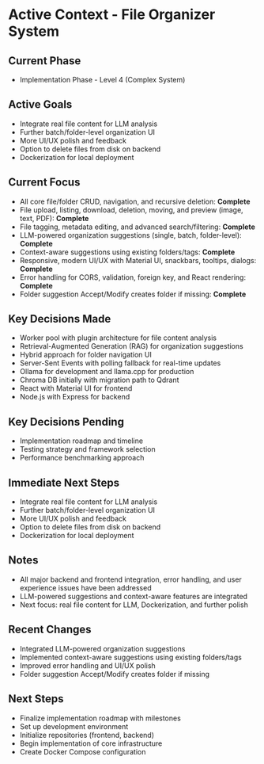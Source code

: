 # Active Context - File Organizer System

## Current Phase
- Implementation Phase - Level 4 (Complex System)

## Active Goals
- Integrate real file content for LLM analysis
- Further batch/folder-level organization UI
- More UI/UX polish and feedback
- Option to delete files from disk on backend
- Dockerization for local deployment

## Current Focus
- All core file/folder CRUD, navigation, and recursive deletion: **Complete**
- File upload, listing, download, deletion, moving, and preview (image, text, PDF): **Complete**
- File tagging, metadata editing, and advanced search/filtering: **Complete**
- LLM-powered organization suggestions (single, batch, folder-level): **Complete**
- Context-aware suggestions using existing folders/tags: **Complete**
- Responsive, modern UI/UX with Material UI, snackbars, tooltips, dialogs: **Complete**
- Error handling for CORS, validation, foreign key, and React rendering: **Complete**
- Folder suggestion Accept/Modify creates folder if missing: **Complete**

## Key Decisions Made
- Worker pool with plugin architecture for file content analysis
- Retrieval-Augmented Generation (RAG) for organization suggestions
- Hybrid approach for folder navigation UI
- Server-Sent Events with polling fallback for real-time updates
- Ollama for development and llama.cpp for production
- Chroma DB initially with migration path to Qdrant
- React with Material UI for frontend
- Node.js with Express for backend

## Key Decisions Pending
- Implementation roadmap and timeline
- Testing strategy and framework selection
- Performance benchmarking approach

## Immediate Next Steps
- Integrate real file content for LLM analysis
- Further batch/folder-level organization UI
- More UI/UX polish and feedback
- Option to delete files from disk on backend
- Dockerization for local deployment

## Notes
- All major backend and frontend integration, error handling, and user experience issues have been addressed
- LLM-powered suggestions and context-aware features are integrated
- Next focus: real file content for LLM, Dockerization, and further polish

## Recent Changes
- Integrated LLM-powered organization suggestions
- Implemented context-aware suggestions using existing folders/tags
- Improved error handling and UI/UX polish
- Folder suggestion Accept/Modify creates folder if missing

## Next Steps
- Finalize implementation roadmap with milestones
- Set up development environment
- Initialize repositories (frontend, backend)
- Begin implementation of core infrastructure
- Create Docker Compose configuration